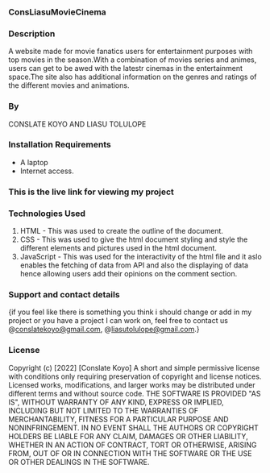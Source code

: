 

### ConsLiasuMovieCinema
### Description
A website made for movie fanatics users for entertainment purposes with top movies in the season.With a combination of movies series and animes, users can get to be awed with the latestr cinemas in the entertainment space.The site also has additional information on the genres and ratings of the different movies and animations.

### By
CONSLATE KOYO AND LIASU TOLULOPE

### Installation Requirements
- A laptop
- Internet access.

### This is the live link for viewing my project 





### Technologies Used 

1. HTML - This was used to create the outline of the document.
2. CSS - This was used to give the html document styling and style the different elements and pictures used in the html document.
3. JavaScript - This was used for the interactivity of the html file and it aslo enables the fetching of data from API and also the displaying of data hence allowing users add their opinions on the comment section.


### Support and contact details

{if you feel like there is something you think i should change or add in my project or you have a project I can work on, feel free to contact us @conslatekoyo@gmail.com, @liasutolulope@gmail.com.}

### License
Copyright (c) [2022] [Conslate Koyo]
A short and simple permissive license with conditions only requiring preservation of copyright and license notices. Licensed works, modifications, and larger works may be distributed under different terms and without source code.
THE SOFTWARE IS PROVIDED "AS IS", WITHOUT WARRANTY OF ANY KIND, EXPRESS OR IMPLIED, INCLUDING BUT NOT LIMITED TO THE WARRANTIES OF MERCHANTABILITY, FITNESS FOR A PARTICULAR PURPOSE AND NONINFRINGEMENT. IN NO EVENT SHALL THE AUTHORS OR COPYRIGHT HOLDERS BE LIABLE FOR ANY CLAIM, DAMAGES OR OTHER LIABILITY, WHETHER IN AN ACTION OF CONTRACT, TORT OR OTHERWISE, ARISING FROM, OUT OF OR IN CONNECTION WITH THE SOFTWARE OR THE USE OR OTHER DEALINGS IN THE SOFTWARE.


































